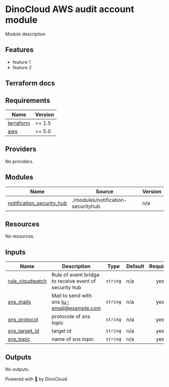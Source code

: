 # DinoCloud AWS audit account module

Module description

## Features

- feature 1
- feature 2


## Terraform docs
<!-- BEGINNING OF PRE-COMMIT-TERRAFORM DOCS HOOK -->
## Requirements

| Name | Version |
|------|---------|
| <a name="requirement_terraform"></a> [terraform](#requirement\_terraform) | >= 1.5 |
| <a name="requirement_aws"></a> [aws](#requirement\_aws) | >= 5.0 |

## Providers

No providers.

## Modules

| Name | Source | Version |
|------|--------|---------|
| <a name="module_notification_security_hub"></a> [notification\_security\_hub](#module\_notification\_security\_hub) | ./modules/notification-securityhub | n/a |

## Resources

No resources.

## Inputs

| Name | Description | Type | Default | Required |
|------|-------------|------|---------|:--------:|
| <a name="input_rule_cloudwatch"></a> [rule\_cloudwatch](#input\_rule\_cloudwatch) | Rule of event bridge to receive event of security hub | `string` | n/a | yes |
| <a name="input_sns_mails"></a> [sns\_mails](#input\_sns\_mails) | Mail to send with sns tu-email@example.com | `string` | n/a | yes |
| <a name="input_sns_protocol"></a> [sns\_protocol](#input\_sns\_protocol) | protocole of sns topic | `string` | n/a | yes |
| <a name="input_sns_target_id"></a> [sns\_target\_id](#input\_sns\_target\_id) | target id | `string` | n/a | yes |
| <a name="input_sns_topic"></a> [sns\_topic](#input\_sns\_topic) | name of sns topic | `string` | n/a | yes |

## Outputs

No outputs.
<!-- END OF PRE-COMMIT-TERRAFORM DOCS HOOK -->

Powered with 💖 by DinoCloud
